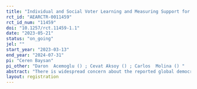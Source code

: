 ```yaml
---
title: "Individual and Social Voter Learning and Measuring Support for Democratic Institutions"
rct_id: "AEARCTR-0011459"
rct_id_num: "11459"
doi: "10.1257/rct.11459-1.1"
date: "2023-05-21"
status: "on_going"
jel: ""
start_year: "2023-03-13"
end_year: "2024-07-31"
pi: "Ceren Baysan"
pi_other: "Daron  Acemoglu () ; Cevat Aksoy () ; Carlos  Molina () "
abstract: "There is widespread concern about the reported global democratic decline and its implications for economic growth. A critical factor that may determine the future of democracy is voter understanding and engagement in improving the quality of democratic institutions. However, it remains unclear how voters assess these institutions and if they have a shared understanding of which political parties uphold them. This study aims to evaluate the effect of credible information about democratic institutions on voter behavior and beliefs in Turkey using a large-scale experimental information campaign, electoral data, and survey data. "
layout: registration
---
```


